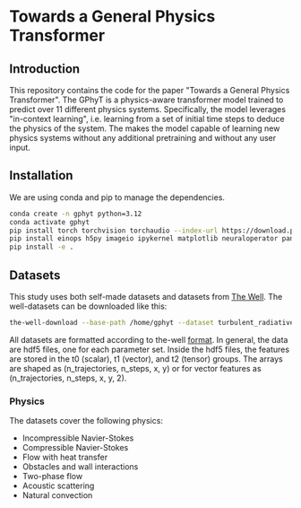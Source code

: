 # Towards a General Physics Transformer
## Introduction

This repository contains the code for the paper "Towards a General Physics Transformer". The GPhyT is a physics-aware transformer model trained to predict over
11 different physics systems. Specifically, the model leverages "in-context learning", i.e. learning from a set of initial time steps to deduce the physics of the system.
The makes the model capable of learning new physics systems without any additional pretraining and without any user input.


## Installation

We are using conda and pip to manage the dependencies.

```bash
conda create -n gphyt python=3.12
conda activate gphyt
pip install torch torchvision torchaudio --index-url https://download.pytorch.org/whl/cu128
pip install einops h5py imageio ipykernel matplotlib neuraloperator pandas the-well tqdm dadaptation wandb dotenv prodigyopt torchtnt
pip install -e .
```


## Datasets

This study uses both self-made datasets and datasets from [The Well](https://polymathic-ai.org/the_well/).
The well-datasets can be downloaded like this:

```bash
the-well-download --base-path /home/gphyt --dataset turbulent_radiative_layer_2D
```

All datasets are formatted according to the-well [format](https://polymathic-ai.org/the_well/data_format/).
In general, the data are hdf5 files, one for each parameter set.
Inside the hdf5 files, the features are stored in the t0 (scalar), t1 (vector), and t2 (tensor) groups.
The arrays are shaped as (n_trajectories, n_steps, x, y) or for vector features as (n_trajectories, n_steps, x, y, 2).

### Physics

The datasets cover the following physics:

- Incompressible Navier-Stokes
- Compressible Navier-Stokes
- Flow with heat transfer
- Obstacles and wall interactions
- Two-phase flow
- Acoustic scattering
- Natural convection